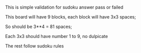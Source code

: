 This is simple validation for sudoku answer pass or failed

This board will have 9 blocks, each block will have 3x3 spaces;

So should be 3**4 = 81 spaces;

Each 3x3 should have number 1 to 9, no dulpicate

The rest follow sudoku rules